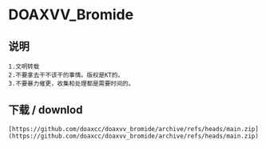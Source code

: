 # DOAXVV_Bromide

## 说明
```
1.文明转载
2.不要拿去干不该干的事情。版权是KT的。
3.不要暴力催更，收集和处理都是需要时间的。
```
## 下载 / downlod
```
[https://github.com/doaxcc/doaxvv_bromide/archive/refs/heads/main.zip](https://github.com/doaxcc/doaxvv_bromide/archive/refs/heads/main.zip)
```
